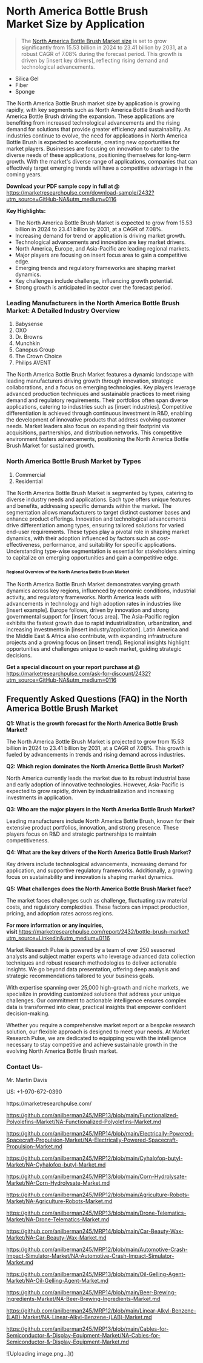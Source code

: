 <h1>North America Bottle Brush Market&nbsp;Size by Application</h1><blockquote><p>The <a href="https://marketresearchpulse.com/download-sample/2432?utm_source=GitHub-NA&amp;utm_medium=0116">North America Bottle Brush Market size</a> is set to grow significantly from 15.53 billion in 2024 to 23.41 billion by 2031, at a robust CAGR of 7.08% during the forecast period. This growth is driven by [insert key drivers], reflecting rising demand and technological advancements.</p></blockquote><ul><li>Silica Gel <li> Fiber <li> Sponge</li></ul><p>The North America Bottle Brush market size by application is growing rapidly, with key segments such as North America Bottle Brush and North America Bottle Brush driving the expansion. These applications are benefiting from increased technological advancements and the rising demand for solutions that provide greater efficiency and sustainability. As industries continue to evolve, the need for applications in North America Bottle Brush is expected to accelerate, creating new opportunities for market players. Businesses are focusing on innovation to cater to the diverse needs of these applications, positioning themselves for long-term growth. With the market's diverse range of applications, companies that can effectively target emerging trends will have a competitive advantage in the coming years.</p><p><strong>Download your PDF sample copy in full at @ </strong><a href="https://marketresearchpulse.com/download-sample/2432?utm_source=GitHub-NA&amp;utm_medium=0116">https://marketresearchpulse.com/download-sample/2432?utm_source=GitHub-NA&amp;utm_medium=0116</a></p><p><strong>Key Highlights: </strong></p><ul><li>The North America Bottle Brush Market is expected to grow from 15.53 billion in 2024 to 23.41 billion by 2031, at a CAGR of 7.08%.</li><li>Increasing demand for trend or application is driving market growth.</li><li>Technological advancements and innovation are key market drivers.</li><li>North America, Europe, and Asia-Pacific are leading regional markets.</li><li>Major players are focusing on insert focus area to gain a competitive edge.</li><li>Emerging trends and regulatory frameworks are shaping market dynamics.</li><li>Key challenges include challenge, influencing growth potential.</li><li>Strong growth is anticipated in sector over the forecast period.</li></ul><h3>Leading Manufacturers in the North America Bottle Brush Market: A Detailed Industry Overview</h3><ol><li>Babysense</li><li>OXO</li><li>Dr. Browns</li><li>Munchkin</li><li>Canopus Group</li><li>The Crown Choice</li><li>Philips AVENT</li></ol><div class="flex max-w-full flex-col flex-grow"><div class="min-h-8 text-message flex w-full flex-col items-end gap-2 whitespace-normal break-words [.text-message+&amp;]:mt-5" dir="auto" data-message-author-role="assistant" data-message-id="fd8432e4-4910-450d-b182-61b7bfb0a01f" data-message-model-slug="gpt-4o"><div class="flex w-full flex-col gap-1 empty:hidden first:pt-[3px]"><div class="markdown prose w-full break-words dark:prose-invert light"><p>The North America Bottle Brush Market features a dynamic landscape with leading manufacturers driving growth through innovation, strategic collaborations, and a focus on emerging technologies. Key players leverage advanced production techniques and sustainable practices to meet rising demand and regulatory requirements. Their portfolios often span diverse applications, catering to industries such as [insert industries]. Competitive differentiation is achieved through continuous investment in R&amp;D, enabling the development of innovative products that address evolving customer needs. Market leaders also focus on expanding their footprint via acquisitions, partnerships, and distribution networks. This competitive environment fosters advancements, positioning the North America Bottle Brush Market for sustained growth.</p></div></div></div></div><h3>North America Bottle Brush Market by Types</h3><ol><li>Commercial <li> Residential</li></ol><div class="flex max-w-full flex-col flex-grow"><div class="min-h-8 text-message flex w-full flex-col items-end gap-2 whitespace-normal break-words [.text-message+&amp;]:mt-5" dir="auto" data-message-author-role="assistant" data-message-id="084470be-0bb7-4664-bddf-5156b4f41249" data-message-model-slug="gpt-4o-mini"><div class="flex w-full flex-col gap-1 empty:hidden first:pt-[3px]"><div class="markdown prose w-full break-words dark:prose-invert light"><p>The North America Bottle Brush Market is segmented by types, catering to diverse industry needs and applications. Each type offers unique features and benefits, addressing specific demands within the market. The segmentation allows manufacturers to target distinct customer bases and enhance product offerings. Innovation and technological advancements drive differentiation among types, ensuring tailored solutions for varied end-user requirements. These types play a pivotal role in shaping market dynamics, with their adoption influenced by factors such as cost-effectiveness, performance, and suitability for specific applications. Understanding type-wise segmentation is essential for stakeholders aiming to capitalize on emerging opportunities and gain a competitive edge.</p></div></div></div></div><h3><span style="font-size: 11px;">Regional Overview of the North America Bottle Brush Market</span></h3><div class="flex max-w-full flex-col flex-grow"><div class="min-h-8 text-message flex w-full flex-col items-end gap-2 whitespace-normal break-words [.text-message+&amp;]:mt-5" dir="auto" data-message-author-role="assistant" data-message-id="e9038762-ce64-4e30-91c9-9bd413514231" data-message-model-slug="gpt-4o-mini"><div class="flex w-full flex-col gap-1 empty:hidden first:pt-[3px]"><div class="markdown prose w-full break-words dark:prose-invert light"><p>The North America Bottle Brush Market demonstrates varying growth dynamics across key regions, influenced by economic conditions, industrial activity, and regulatory frameworks. North America leads with advancements in technology and high adoption rates in industries like [insert example]. Europe follows, driven by innovation and strong governmental support for [insert focus area]. The Asia-Pacific region exhibits the fastest growth due to rapid industrialization, urbanization, and increasing investments in [insert industry/application]. Latin America and the Middle East &amp; Africa also contribute, with expanding infrastructure projects and a growing focus on [insert trend]. Regional insights highlight opportunities and challenges unique to each market, guiding strategic decisions.</p></div></div></div></div><p><strong>Get a special discount on your report purchase at @ </strong><a href="https://marketresearchpulse.com/ask-for-discount/2432?utm_source=GitHub-NA&amp;utm_medium=0116">https://marketresearchpulse.com/ask-for-discount/2432?utm_source=GitHub-NA&amp;utm_medium=0116</a></p><h2>Frequently Asked Questions (FAQ) in the North America Bottle Brush Market</h2><p><strong>Q1: What is the growth forecast for the North America Bottle Brush Market?</strong></p><p>The North America Bottle Brush Market is projected to grow from 15.53 billion in 2024 to 23.41 billion by 2031, at a CAGR of 7.08%. This growth is fueled by advancements in trends and rising demand across industries.</p><p><strong>Q2: Which region dominates the North America Bottle Brush Market?</strong></p><p>North America currently leads the market due to its robust industrial base and early adoption of innovative technologies. However, Asia-Pacific is expected to grow rapidly, driven by industrialization and increasing investments in application.</p><p><strong>Q3: Who are the major players in the North America Bottle Brush Market?</strong></p><p>Leading manufacturers include North America Bottle Brush, known for their extensive product portfolios, innovation, and strong presence. These players focus on R&amp;D and strategic partnerships to maintain competitiveness.</p><p><strong>Q4: What are the key drivers of the North America Bottle Brush Market?</strong></p><p>Key drivers include technological advancements, increasing demand for application, and supportive regulatory frameworks. Additionally, a growing focus on sustainability and innovation is shaping market dynamics.</p><p><strong>Q5: What challenges does the North America Bottle Brush Market face?</strong></p><p>The market faces challenges such as challenge, fluctuating raw material costs, and regulatory complexities. These factors can impact production, pricing, and adoption rates across regions.</p><p><strong>For more information or any inquiries, visit&nbsp;</strong><a href="https://marketresearchpulse.com/report/2432/bottle-brush-market?utm_source=Linkedin&utm_medium=0116">https://marketresearchpulse.com/report/2432/bottle-brush-market?utm_source=Linkedin&utm_medium=0116</a></p><p>Market Research Pulse is powered by a team of over 250 seasoned analysts and subject matter experts who leverage advanced data collection techniques and robust research methodologies to deliver actionable insights. We go beyond data presentation, offering deep analysis and strategic recommendations tailored to your business goals.</p><p>With expertise spanning over 25,000 high-growth and niche markets, we specialize in providing customized solutions that address your unique challenges. Our commitment to actionable intelligence ensures complex data is transformed into clear, practical insights that empower confident decision-making.</p><p>Whether you require a comprehensive market report or a bespoke research solution, our flexible approach is designed to meet your needs. At Market Research Pulse, we are dedicated to equipping you with the intelligence necessary to stay competitive and achieve sustainable growth in the evolving North America Bottle Brush market.</p><h3><strong>Contact Us-</strong></h3><p>Mr. Martin Davis</p><p>US: +1-970-672-0390</p><p>https://marketresearchpulse.com/</p><p><a href="https://github.com/anilberman245/MRP13/blob/main/Functionalized-Polyolefins-Market/NA-Functionalized-Polyolefins-Market.md">https://github.com/anilberman245/MRP13/blob/main/Functionalized-Polyolefins-Market/NA-Functionalized-Polyolefins-Market.md</a></p><p><a href="https://github.com/anilberman245/MRP14/blob/main/Electrically-Powered-Spacecraft-Propulsion-Market/NA-Electrically-Powered-Spacecraft-Propulsion-Market.md">https://github.com/anilberman245/MRP14/blob/main/Electrically-Powered-Spacecraft-Propulsion-Market/NA-Electrically-Powered-Spacecraft-Propulsion-Market.md</a></p><p><a href="https://github.com/anilberman245/MRP12/blob/main/Cyhalofop-butyl-Market/NA-Cyhalofop-butyl-Market.md">https://github.com/anilberman245/MRP12/blob/main/Cyhalofop-butyl-Market/NA-Cyhalofop-butyl-Market.md</a></p><p><a href="https://github.com/anilberman245/MRP13/blob/main/Corn-Hydrolysate-Market/NA-Corn-Hydrolysate-Market.md">https://github.com/anilberman245/MRP13/blob/main/Corn-Hydrolysate-Market/NA-Corn-Hydrolysate-Market.md</a></p><p><a href="https://github.com/anilberman245/MRP12/blob/main/Agriculture-Robots-Market/NA-Agriculture-Robots-Market.md">https://github.com/anilberman245/MRP12/blob/main/Agriculture-Robots-Market/NA-Agriculture-Robots-Market.md</a></p><p><a href="https://github.com/anilberman245/MRP13/blob/main/Drone-Telematics-Market/NA-Drone-Telematics-Market.md">https://github.com/anilberman245/MRP13/blob/main/Drone-Telematics-Market/NA-Drone-Telematics-Market.md</a></p><p><a href="https://github.com/anilberman245/MRP14/blob/main/Car-Beauty-Wax-Market/NA-Car-Beauty-Wax-Market.md">https://github.com/anilberman245/MRP14/blob/main/Car-Beauty-Wax-Market/NA-Car-Beauty-Wax-Market.md</a></p><p><a href="https://github.com/anilberman245/MRP12/blob/main/Automotive-Crash-Impact-Simulator-Market/NA-Automotive-Crash-Impact-Simulator-Market.md">https://github.com/anilberman245/MRP12/blob/main/Automotive-Crash-Impact-Simulator-Market/NA-Automotive-Crash-Impact-Simulator-Market.md</a></p><p><a href="https://github.com/anilberman245/MRP13/blob/main/Oil-Gelling-Agent-Market/NA-Oil-Gelling-Agent-Market.md">https://github.com/anilberman245/MRP13/blob/main/Oil-Gelling-Agent-Market/NA-Oil-Gelling-Agent-Market.md</a></p><p><a href="https://github.com/anilberman245/MRP14/blob/main/Beer-Brewing-Ingredients-Market/NA-Beer-Brewing-Ingredients-Market.md">https://github.com/anilberman245/MRP14/blob/main/Beer-Brewing-Ingredients-Market/NA-Beer-Brewing-Ingredients-Market.md</a></p><p><a href="https://github.com/anilberman245/MRP12/blob/main/Linear-Alkyl-Benzene-(LAB)-Market/NA-Linear-Alkyl-Benzene-(LAB)-Market.md">https://github.com/anilberman245/MRP12/blob/main/Linear-Alkyl-Benzene-(LAB)-Market/NA-Linear-Alkyl-Benzene-(LAB)-Market.md</a></p><p><a href="https://github.com/anilberman245/MRP13/blob/main/Cables-for-Semiconductor-&-Display-Equipment-Market/NA-Cables-for-Semiconductor-&-Display-Equipment-Market.md">https://github.com/anilberman245/MRP13/blob/main/Cables-for-Semiconductor-&-Display-Equipment-Market/NA-Cables-for-Semiconductor-&-Display-Equipment-Market.md</a></p>
![Uploading image.png…]()
